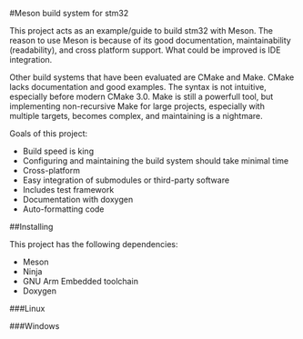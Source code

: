 #Meson build system for stm32

This project acts as an example/guide to build stm32 with Meson. The reason to use Meson is because of its good documentation, maintainability (readability), and cross platform support. What could be improved is IDE integration.

Other build systems that have been evaluated are CMake and Make. CMake lacks documentation and good examples. The syntax is not intuitive, especially before modern CMake 3.0. Make is still a powerfull tool, but implementing non-recursive Make for large projects, especially with multiple targets, becomes complex, and maintaining is a nightmare.

Goals of this project:
* Build speed is king
* Configuring and maintaining the build system should take minimal time
* Cross-platform
* Easy integration of submodules or third-party software
* Includes test framework
* Documentation with doxygen
* Auto-formatting code

##Installing

This project has the following dependencies:
* Meson
* Ninja
* GNU Arm Embedded toolchain
* Doxygen

###Linux

###Windows
